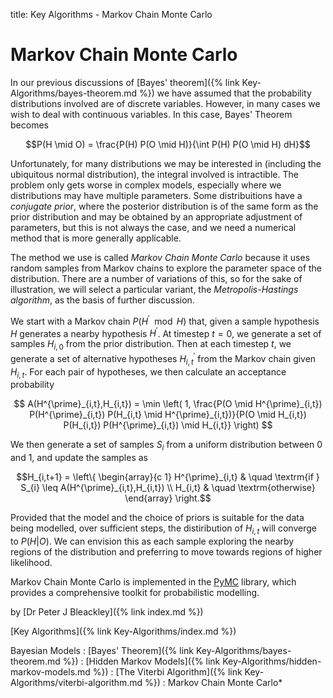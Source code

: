 title: Key Algorithms -  Markov Chain Monte Carlo

# Markov Chain Monte Carlo

In our previous discussions of [Bayes' theorem]({% link Key-Algorithms/bayes-theorem.md %}) we have assumed that the probability distributions involved are of discrete variables. However, in many cases we wish to deal with continuous variables. In this case, Bayes' Theorem becomes

$$P(H \mid O) = \frac{P(H) P(O \mid H)}{\int P(H) P(O \mid H) dH}$$

Unfortunately, for many distributions we may be interested in (including the ubiquitous normal distribution), the integral involved is intractible. The problem only gets worse in complex models, especially where we distributions may have multiple parameters. Some distribuitions have a *conjugate prior*, where the posterior distribution is of the same form as the prior distribution and may be obtained by an appropriate adjustment of parameters, but this is not always the case, and we need a numerical method that is more generally applicable.

The method we use is called *Markov Chain Monte Carlo* because it uses random samples from Markov chains to explore the parameter space of the distribution. There are a number of variations of this, so for the sake of illustration, we will select a particular variant, the *Metropolis-Hastings algorithm*, as the basis of further discussion.

We start with a Markov chain $P(H^{\prime} \mod H)$ that, given a sample hypothesis $H$ generates a nearby hypothesis $H^{\prime}$. At timestep $t=0$, we generate a set of samples $H_{i,0}$ from the prior distribution. Then at each timestep $t$, we generate a set of alternative hypotheses $H^{\prime}_{i,t}$ from the Markov chain given $H_{i,t}$. For each pair of hypotheses, we then calculate an acceptance probability

$$ A(H^{\prime}_{i,t},H_{i,t}) = \min \left( 1, \frac{P(O \mid H^{\prime}_{i,t}) P(H^{\prime}_{i,t}) P(H_{i,t} \mid H^{\prime}_{i,t})}{P(O \mid H_{i,t}) P(H_{i,t}) P(H^{\prime}_{i,t}) \mid H_{i,t}} \right) $$

We then generate a set of samples $S_{i}$ from a uniform distribution between 0 and 1, and update the samples as

$$H_{i,t+1} = \left\{  \begin{array}{c 1} H^{\prime}_{i,t} & \quad \textrm{if } S_{i} \leq A(H^{\prime}_{i,t},H_{i,t}) \\ H_{i,t} & \quad \textrm{otherwise} \end{array} \right.$$

Provided that the model and the choice of priors is suitable for the data being modelled, over sufficient steps, the distiribution of $H_{i,t}$ will converge to $P(H|O)$. We can envision this as each sample exploring the nearby regions of the distribution and preferring to move towards regions of higher likelihood.

Markov Chain Monte Carlo is implemented in the [PyMC](https://www.pymc.io/) library, which provides a comprehensive toolkit for probabilistic modelling. 

by [Dr Peter J Bleackley]({% link index.md %})

[Key Algorithms]({% link Key-Algorithms/index.md %})

Bayesian Models
: [Bayes' Theorem]({% link Key-Algorithms/bayes-theorem.md %})
: [Hidden Markov Models]({% link Key-Algorithms/hidden-markov-models.md %})
: [The Viterbi Algorithm]({% link Key-Algorithms/viterbi-algorithm.md %})
: Markov Chain Monte Carlo*
